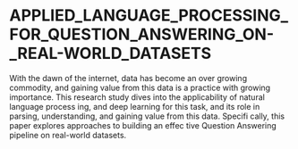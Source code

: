 # APPLIED_LANGUAGE_PROCESSING_FOR_QUESTION_ANSWERING_ON-_REAL-WORLD_DATASETS
 With the dawn of the internet, data has become an over
growing commodity, and gaining value from this data is
 a practice with growing importance. This research study
 dives into the applicability of natural language process
ing, and deep learning for this task, and its role in parsing,
 understanding, and gaining value from this data. Specifi
cally, this paper explores approaches to building an effec
tive Question Answering pipeline on real-world datasets.
